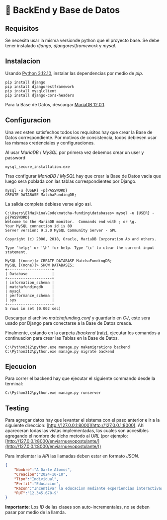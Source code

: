 # 🐍 BackEnd y Base de Datos

## Requisitos

Se necesita usar la misma versionde python que el proyecto base.
Se debe tener instalado _django_, _djangorestframework_ y _mysql_.

## Instalacion

Usando [Python 3.12.10](https://www.python.org/downloads/release/python-31210/), instalar las dependencias por medio de _pip_.

```
pip install django
pip install djangorestframework
pip install mysqlclient
pip install django-cors-headers
```

Para la Base de Datos, descargar [MariaDB 12.0.1](https://mariadb.org/download/?t=mariadb&p=mariadb&r=12.0.1&os=windows&cpu=x86_64&pkg=msi&mirror=insacom).

## Configuracion

Una vez esten satisfechos todos los requisitos hay que crear la Base de Datos
correspondiente.
Por motivos de consistencia, todos debiesen usar las mismas credenciales y configuraciones.

Al usar _MariaDB_ / _MySQL_ por primera vez debemos crear un user y password
```
mysql_secure_installation.exe
```

Tras configurar _MariaDB_ / _MySQL_ hay que crear la Base de Datos vacia que luego
sera poblada con las tablas correspondientes por Django.

```
mysql -u {USER} -p{PASSWORD}
CREATE DATABASE MatchaFundingDB;
```

La salida completa debiese verse algo asi.

```
C:\Users\ElMaikina\Code\matcha-funding\databases> mysql -u {USER} -p{PASSWORD}
Welcome to the MariaDB monitor.  Commands end with ; or \g.
Your MySQL connection id is 89
Server version: 9.2.0 MySQL Community Server - GPL

Copyright (c) 2000, 2018, Oracle, MariaDB Corporation Ab and others.

Type 'help;' or '\h' for help. Type '\c' to clear the current input statement.

MySQL [(none)]> CREATE DATABASE MatchaFundingDB;
MySQL [(none)]> SHOW DATABASES;
+--------------------+
| Database           |
+--------------------+
| information_schema |
| matchafundingdb    |
| mysql              |
| performance_schema |
| sys                |
+--------------------+
5 rows in set (0.002 sec)
```

Descargar el archivo _matchafunding.conf_ y guardarlo en *_C:/_*, este sera
usado por Django para conectarse a la Base de Datos creada.

Finalmente, estando en la carpeta _/backend_ (raíz), ejecutar los
comandos a continuacion para crear las Tablas en la Base de Datos.

```
C:\Python312\python.exe manage.py makemigrations backend
C:\Python312\python.exe manage.py migrate backend
```

## Ejecucion

Para correr el backend hay que ejecutar el siguiente commando desde la terminal:

```
C:\Python312\python.exe manage.py runserver
```

## Testing

Para agregar datos hay que levantar el sistema con el paso anterior e ir a la
siguiente direccion: [http://127.0.0.1:8000](http://127.0.0.1:8000). Ahi
apareceran todas las vistas implementadas, las cuales son accesibles agregando
el nombre de dicho metodo al _URL_ 
(por ejemplo: [http://127.0.0.1:8000/enviarnuevopostulante/](http://127.0.0.1:8000/enviarnuevopostulante/))

Para implemtar la _API_ las llamadas deben estar en formato _JSON_.

```json
{
    "Nombre":"A Darle Atomos",
    "Creacion":"2024-10-10",
    "Tipo":"Individual",
    "Perfil":"Educacion",
    "Razon":"Incentivar la educacion mediante experiencias interactivas",
    "RUT":"12.345.678-9"
}
```

**Importante**: Los _ID_ de las clases son auto-incrementales, no se deben pasar
por medio de la llamda.
